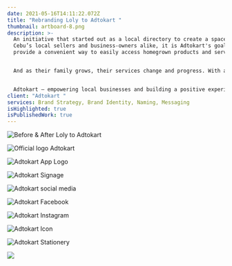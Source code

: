 ```yaml
---
date: 2021-05-16T14:11:22.072Z
title: "Rebranding Loly to Adtokart "
thumbnail: artboard-8.png
description: >-
  An initiative that started out as a local directory to create a space for
  Cebu’s local sellers and business-owners alike, it is Adtokart's goal to
  provide a convenient way to easily access homegrown products and services.


  And as their family grows, their services change and progress. With a refreshed identity, they aim to make it easy for customers to browse through an app that is solely made for Cebuano consumers and merchants.


  Adtokart — empowering local businesses and building a positive experience for the local community.
client: "Adtokart "
services: Brand Strategy, Brand Identity, Naming, Messaging
isHighlighted: true
isPublishedWork: true
---
```

![](artboard-11.png "Before & After Loly to Adtokart")

![](artboard-10.png "Official logo Adtokart")

![](artboard-9.png "Adtokart App Logo")

![](artboard-3.png "Adtokart Signage")

![](artboard-6.png "Adtokart social media")

![](artboard-5.png "Adtokart Facebook")

![Adtokart Instagram](artboard-7.png)

![](artboard-4.png "Adtokart Icon")

![](artboard-1.png "Adtokart Stationery")

![](artboard-2.png)

![]()